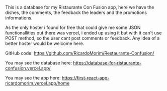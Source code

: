 This is a database for my Ristaurante Con Fusion app, here we have the dishes, the comments, the feedback the leaders and the promotions informations.

As the only hoster i found for free that could give me some JSON functionallities out there was vercel, i ended up using it but with it can't use POST method, so the user cant post comments or feedback. Any idea of a better hoster would be welcome here.

GitHub code: https://github.com/RicardoMorim/Restaurante-Confusion/

You may see the database here: https://database-for-ristaurante-confusion.vercel.app/

You may see the app here: https://first-react-app-ricardomorim.vercel.app/home

